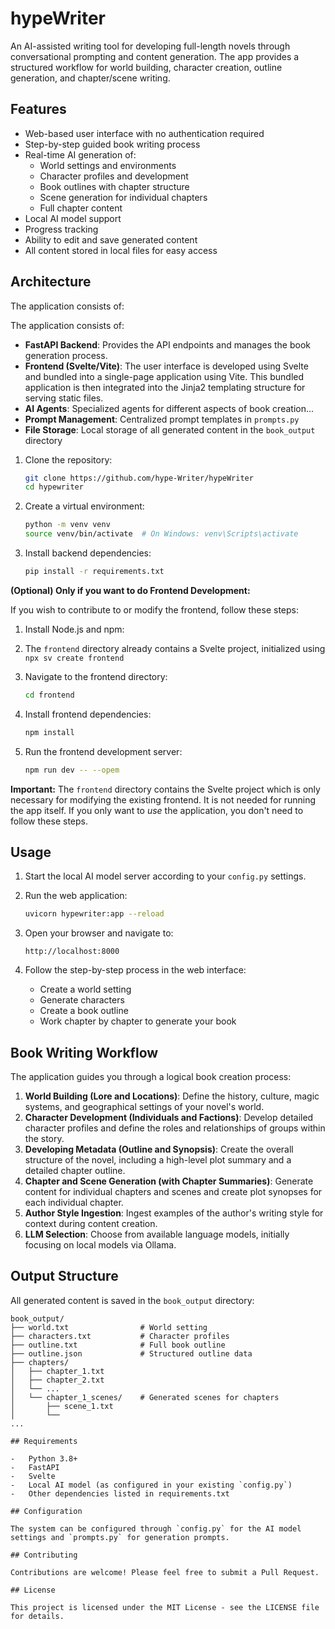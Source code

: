 # hypeWriter

An AI-assisted writing tool for developing full-length novels through conversational prompting and content generation. The app provides a structured workflow for world building, character creation, outline generation, and chapter/scene writing.

## Features

- Web-based user interface with no authentication required
- Step-by-step guided book writing process
- Real-time AI generation of:
  - World settings and environments
  - Character profiles and development
  - Book outlines with chapter structure
  - Scene generation for individual chapters
  - Full chapter content
- Local AI model support
- Progress tracking
- Ability to edit and save generated content
- All content stored in local files for easy access

## Architecture

The application consists of:

The application consists of:

-   **FastAPI Backend**: Provides the API endpoints and manages the book generation process.
-   **Frontend (Svelte/Vite)**: The user interface is developed using Svelte and bundled into a single-page application using Vite. This bundled application is then integrated into the Jinja2 templating structure for serving static files.
-   **AI Agents**: Specialized agents for different aspects of book creation...
-   **Prompt Management**: Centralized prompt templates in `prompts.py`
-   **File Storage**: Local storage of all generated content in the `book_output` directory


1.  Clone the repository:

    ```bash
    git clone https://github.com/hype-Writer/hypeWriter
    cd hypewriter
    ```
2.  Create a virtual environment:

    ```bash
    python -m venv venv
    source venv/bin/activate  # On Windows: venv\Scripts\activate
    ```
3.  Install backend dependencies:

    ```bash
    pip install -r requirements.txt
    ```

**(Optional) Only if you want to do Frontend Development:**

If you wish to contribute to or modify the frontend, follow these steps:

1.  Install Node.js and npm:
2.  The `frontend` directory already contains a Svelte project, initialized using `npx sv create frontend`
3.  Navigate to the frontend directory:

    ```bash
    cd frontend
    ```
4.  Install frontend dependencies:

    ```bash
    npm install
    ```
5.  Run the frontend development server:

    ```bash
    npm run dev -- --opem
    ```

**Important:** The `frontend` directory contains the Svelte project which is only necessary for modifying the existing frontend. It is not needed for running the app itself. If you only want to *use* the application, you don't need to follow these steps.




## Usage

1.  Start the local AI model server according to your `config.py` settings.
2.  Run the web application:

    ```bash
    uvicorn hypewriter:app --reload
    ```
3.  Open your browser and navigate to:

    ```
    http://localhost:8000
    ```
4.  Follow the step-by-step process in the web interface:

    *   Create a world setting
    *   Generate characters
    *   Create a book outline
    *   Work chapter by chapter to generate your book


## Book Writing Workflow

The application guides you through a logical book creation process:

1.  **World Building (Lore and Locations)**: Define the history, culture, magic systems, and geographical settings of your novel's world.
2.  **Character Development (Individuals and Factions)**: Develop detailed character profiles and define the roles and relationships of groups within the story.
3.  **Developing Metadata (Outline and Synopsis)**: Create the overall structure of the novel, including a high-level plot summary and a detailed chapter outline.
4.  **Chapter and Scene Generation (with Chapter Summaries)**: Generate content for individual chapters and scenes and create plot synopses for each individual chapter.
5.  **Author Style Ingestion**: Ingest examples of the author's writing style for context during content creation.
6.  **LLM Selection**: Choose from available language models, initially focusing on local models via Ollama.

## Output Structure

All generated content is saved in the `book_output` directory:


```
book_output/
├── world.txt                # World setting
├── characters.txt           # Character profiles
├── outline.txt              # Full book outline
├── outline.json             # Structured outline data
├── chapters/
│   ├── chapter_1.txt
│   ├── chapter_2.txt
│   └── ...
│   └── chapter_1_scenes/    # Generated scenes for chapters
│       ├── scene_1.txt
│       └──
...

## Requirements

-   Python 3.8+
-   FastAPI
-   Svelte
-   Local AI model (as configured in your existing `config.py`)
-   Other dependencies listed in requirements.txt

## Configuration

The system can be configured through `config.py` for the AI model settings and `prompts.py` for generation prompts.

## Contributing

Contributions are welcome! Please feel free to submit a Pull Request.

## License

This project is licensed under the MIT License - see the LICENSE file for details.
